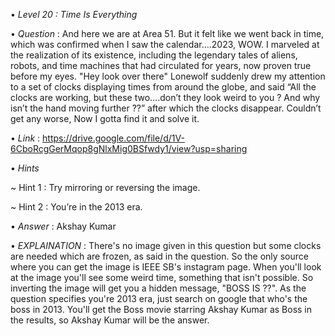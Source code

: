 • *Level 20 : Time Is Everything*

• *Question* : And here we are at Area 51. But it felt like we went back in time, which was confirmed when I saw the calendar….2023, WOW. I marveled at the realization of its existence, including the legendary tales of aliens, robots, and time machines that had circulated for years, now proven true before my eyes. "Hey look over there" Lonewolf suddenly drew my attention to a set of clocks displaying times from around the globe, and said “All the clocks are working, but these two….don’t they look weird to you ? And why isn’t the hand moving further ??” after which the clocks disappear. Couldn’t get any worse, Now I gotta find it and solve it. 

• *Link* : https://drive.google.com/file/d/1V-6CboRcgGerMqop8gNlxMig0BSfwdy1/view?usp=sharing

• *Hints*

~ Hint 1 : Try mirroring or reversing the image.

~ Hint 2 : You’re in the 2013 era.

• *Answer* : Akshay Kumar

• *EXPLAINATION* : There's no image given in this question but some clocks are needed which are frozen, as said in the question. So the only source where you can get the image is IEEE SB's instagram page. When you'll look at the image you'll see some weird time, something that isn't possible. So inverting the image will get you a hidden message, "BOSS IS ??". As the question specifies you're 2013 era, just search on google that who's the boss in 2013. You'll get the Boss movie starring Akshay Kumar as Boss in the results, so Akshay Kumar will be the answer.
